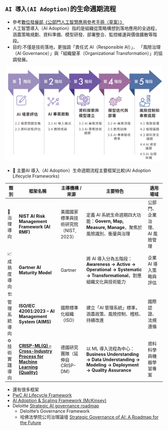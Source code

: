 ## `AI 導入(AI Adoption)`的生命週期流程
- 參考[數位發展部《公部門人工智慧應用參考手冊（草案）》](https://moda.gov.tw/digital-affairs/digital-service/guide/15002)
- 人工智慧導入（AI Adoption）指的是組織從策略構想到落地應用的全過程，  涵蓋策略規劃、資料準備、模型研發、部署整合、監控維運與價值擴散等階段。
- 目的:不僅是技術落地，更強調「責任式 AI（Responsible AI）」、  「風險治理（AI Governance）」與「組織變革（Organizational Transformation）」的協調發展。

![AI_Lifecycle.png](AI_Lifecycle.png)

- 🤖 主要AI 導入（AI Adoption）生命週期流程主要框架比較(AI Adoption Lifecycle Frameworks)

| 類別 | 框架名稱 | 主導機構 / 來源 | 主要特色 | 適用場域 |
|------|------------|------------------|-----------|------------|
| 🧭 治理導向 | **NIST AI Risk Management Framework (AI RMF)** | 美國國家標準與技術研究院（NIST, 2023） | 定義 AI 系統生命週期四大功能：**Govern, Map, Measure, Manage**，聚焦於風險識別、衡量與治理 | 公部門、企業治理、AI 風險管理 |
| 📈 成熟度導向 | **Gartner AI Maturity Model** | Gartner | 將 AI 導入分為五階段：**Awareness → Active → Operational → Systematic → Transformational**，對應組織文化與技術能力 | 企業 AI 導入策略與評估 |
| 🏗️ 管理系統導向 | **ISO/IEC 42001:2023 – AI Management System (AIMS)** | 國際標準化組織（ISO） | 建立「AI 管理系統」標準，涵蓋政策、風險控制、稽核、持續改進 | 國際認證、法規遵循 |
| ⚙️ 技術實踐導向 | **[CRISP-ML(Q) – Cross-Industry Process for Machine Learning (Quality)](https://ml-ops.org/content/crisp-ml)** | 德國研究團隊（延伸自 CRISP-DM） | 以 ML 導入流程為中心：**Business Understanding → Data Understanding → Modeling → Deployment → Quality Assurance** | 資料科學與機器學習專案 |

- 還有很多框架
- [PwC AI Lifecycle Framework](https://www.mckinsey.com/capabilities/mckinsey-digital/our-insights/a-data-leaders-operating-guide-to-scaling-gen-ai)
- [AI Adoption & Scaling Framework (McKinsey)](https://www.mckinsey.com/capabilities/mckinsey-digital/our-insights/a-data-leaders-operating-guide-to-scaling-gen-ai)
- Deloitte [Strategic AI governance roadmap](https://www.deloitte.com/us/en/programs/center-for-board-effectiveness/articles/board-of-directors-governance-framework-artificial-intelligence.html)
  - Deloitte’s Governance Framework
  - 哈佛法學院公司治理論壇 [Strategic Governance of AI: A Roadmap for the Future](https://corpgov.law.harvard.edu/2025/04/24/strategic-governance-of-ai-a-roadmap-for-the-future/)
